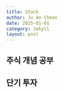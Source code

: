 ```yaml
---
title: Stock
author: Ju An Cheon
date: 2025-01-01
category: Jekyll
layout: post
---
```

## 주식 개념 공부

## 단기 투자